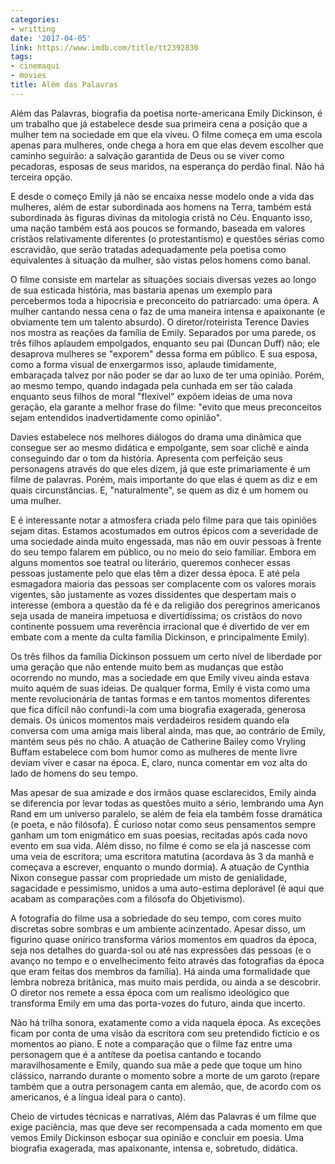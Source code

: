 ```yaml
---
categories:
- writting
date: '2017-04-05'
link: https://www.imdb.com/title/tt2392830
tags:
- cinemaqui
- movies
title: Além das Palavras
---
```


Além das Palavras, biografia da poetisa norte-americana Emily Dickinson, é um trabalho que já estabelece desde sua primeira cena a posição que a mulher tem na sociedade em que ela viveu. O filme começa em uma escola apenas para mulheres, onde chega a hora em que elas devem escolher que caminho seguirão: a salvação garantida de Deus ou se viver como pecadoras, esposas de seus maridos, na esperança do perdão final. Não há terceira opção.

E desde o começo Emily já não se encaixa nesse modelo onde a vida das mulheres, além de estar subordinada aos homens na Terra, também está subordinada às figuras divinas da mitologia cristã no Céu. Enquanto isso, uma nação também está aos poucos se formando, baseada em valores cristãos relativamente diferentes (o protestantismo) e questões sérias como escravidão, que serão tratadas adequadamente pela poetisa como equivalentes à situação da mulher, são vistas pelos homens como banal.

O filme consiste em martelar as situações sociais diversas vezes ao longo de sua esticada história, mas bastaria apenas um exemplo para percebermos toda a hipocrisia e preconceito do patriarcado: uma ópera. A mulher cantando nessa cena o faz de uma maneira intensa e apaixonante (e obviamente tem um talento absurdo). O diretor/roteirista Terence Davies nos mostra as reações da família de Emily. Separados por uma parede, os três filhos aplaudem empolgados, enquanto seu pai (Duncan Duff) não; ele desaprova mulheres se "exporem" dessa forma em público. E sua esposa, como a forma visual de enxergarmos isso, aplaude timidamente, embaraçada talvez por não poder se dar ao luxo de ter uma opinião. Porém, ao mesmo tempo, quando indagada pela cunhada em ser tão calada enquanto seus filhos de moral "flexível" expõem ideias de uma nova geração, ela garante a melhor frase do filme: "evito que meus preconceitos sejam entendidos inadvertidamente como opinião".

Davies estabelece nos melhores diálogos do drama uma dinâmica que consegue ser ao mesmo didática e empolgante, sem soar clichê e ainda conseguindo dar o tom da história. Apresenta com perfeição seus personagens através do que eles dizem, já que este primariamente é um filme de palavras. Porém, mais importante do que elas é quem as diz e em quais circunstâncias. E, "naturalmente", se quem as diz é um homem ou uma mulher.

E é interessante notar a atmosfera criada pelo filme para que tais opiniões sejam ditas. Estamos acostumados em outros épicos com a severidade de uma sociedade ainda muito engessada, mas não em ouvir pessoas à frente do seu tempo falarem em público, ou no meio do seio familiar. Embora em alguns momentos soe teatral ou literário, queremos conhecer essas pessoas justamente pelo que elas têm a dizer dessa época. E até pela esmagadora maioria das pessoas ser complacente com os valores morais vigentes, são justamente as vozes dissidentes que despertam mais o interesse (embora a questão da fé e da religião dos peregrinos americanos seja usada de maneira impetuosa e divertidíssima; os cristãos do novo continente possuem uma reverência irracional que é divertido de ver em embate com a mente da culta família Dickinson, e principalmente Emily).

Os três filhos da família Dickinson possuem um certo nível de liberdade por uma geração que não entende muito bem as mudanças que estão ocorrendo no mundo, mas a sociedade em que Emily viveu ainda estava muito aquém de suas ideias. De qualquer forma, Emily é vista como uma mente revolucionária de tantas formas e em tantos momentos diferentes que fica difícil não confundi-la com uma biografia exagerada, generosa demais. Os únicos momentos mais verdadeiros residem quando ela conversa com uma amiga mais liberal ainda, mas que, ao contrário de Emily, mantém seus pés no chão. A atuação de Catherine Bailey como Vryling Buffam estabelece com bom humor como as mulheres de mente livre deviam viver e casar na época. E, claro, nunca comentar em voz alta do lado de homens do seu tempo.

Mas apesar de sua amizade e dos irmãos quase esclarecidos, Emily ainda se diferencia por levar todas as questões muito a sério, lembrando uma Ayn Rand em um universo paralelo, se além de feia ela também fosse dramática (e poeta, e não filósofa). É curioso notar como seus pensamentos sempre ganham um tom enigmático em suas poesias, recitadas após cada novo evento em sua vida. Além disso, no filme é como se ela já nascesse com uma veia de escritora; uma escritora matutina (acordava às 3 da manhã e começava a escrever, enquanto o mundo dormia). A atuação de Cynthia Nixon consegue passar com propriedade um misto de genialidade, sagacidade e pessimismo, unidos a uma auto-estima deplorável (é aqui que acabam as comparações com a filósofa do Objetivismo).

A fotografia do filme usa a sobriedade do seu tempo, com cores muito discretas sobre sombras e um ambiente acinzentado. Apesar disso, um figurino quase onírico transforma vários momentos em quadros da época, seja nos detalhes do guarda-sol ou até nas expressões das pessoas (e o avanço no tempo e o envelhecimento feito através das fotografias da época que eram feitas dos membros da família). Há ainda uma formalidade que lembra nobreza britânica, mas muito mais perdida, ou ainda a se descobrir. O diretor nos remete a essa época com um realismo ideológico que transforma Emily em uma das porta-vozes do futuro, ainda que incerto.

Não há trilha sonora, exatamente como a vida naquela época. As exceções ficam por conta de uma visão da escritora com seu pretendido fictício e os momentos ao piano. E note a comparação que o filme faz entre uma personagem que é a antítese da poetisa cantando e tocando maravilhosamente e Emily, quando sua mãe a pede que toque um hino clássico, narrando durante o momento sobre a morte de um garoto (repare também que a outra personagem canta em alemão, que, de acordo com os americanos, é a língua ideal para o canto).

Cheio de virtudes técnicas e narrativas, Além das Palavras é um filme que exige paciência, mas que deve ser recompensada a cada momento em que vemos Emily Dickinson esboçar sua opinião e concluir em poesia. Uma biografia exagerada, mas apaixonante, intensa e, sobretudo, didática.

